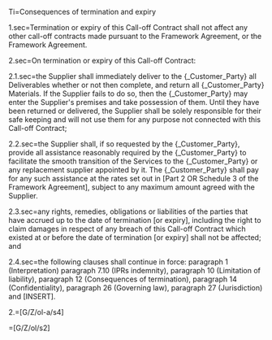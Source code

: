 Ti=Consequences of termination and expiry

1.sec=Termination or expiry of this Call-off Contract shall not affect any other call-off contracts made pursuant to the Framework Agreement, or the Framework Agreement.

2.sec=On termination or expiry of this Call-off Contract:

2.1.sec=the Supplier shall immediately deliver to the {_Customer_Party} all Deliverables whether or not then complete, and return all {_Customer_Party} Materials. If the Supplier fails to do so, then the {_Customer_Party} may enter the Supplier's premises and take possession of them. Until they have been returned or delivered, the Supplier shall be solely responsible for their safe keeping and will not use them for any purpose not connected with this Call-off Contract; 

2.2.sec=the Supplier shall, if so requested by the {_Customer_Party}, provide all assistance reasonably required by the {_Customer_Party} to facilitate the smooth transition of the Services to the {_Customer_Party} or any replacement supplier appointed by it. The {_Customer_Party} shall pay for any such assistance at the rates set out in [Part 2 OR Schedule 3 of the Framework Agreement], subject to any maximum amount agreed with the Supplier.

2.3.sec=any rights, remedies, obligations or liabilities of the parties that have accrued up to the date of termination [or expiry], including the right to claim damages in respect of any breach of this Call-off Contract which existed at or before the date of termination [or expiry] shall not be affected; and

2.4.sec=the following clauses shall continue in force: paragraph 1 (Interpretation) paragraph 7.10 (IPRs indemnity), paragraph 10 (Limitation of liability), paragraph 12 (Consequences of termination), paragraph 14 (Confidentiality), paragraph 26 (Governing law), paragraph 27 (Jurisdiction) and [INSERT].

2.=[G/Z/ol-a/s4]

=[G/Z/ol/s2]
